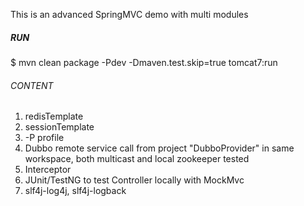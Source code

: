 This is an advanced SpringMVC demo with multi modules

##### RUN #######
$ mvn clean package -Pdev -Dmaven.test.skip=true tomcat7:run

###### CONTENT #########
1. redisTemplate
2. sessionTemplate
3. -P profile
4. Dubbo remote service call from project "DubboProvider" in same workspace, both multicast and local zookeeper tested
5. Interceptor
6. JUnit/TestNG to test Controller locally with MockMvc
7. slf4j-log4j, slf4j-logback